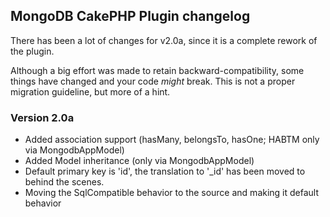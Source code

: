 ## MongoDB CakePHP Plugin changelog ##

There has been a lot of changes for v2.0a, since it is a complete rework of the plugin.

Although a big effort was made to retain backward-compatibility, some things have changed and your code _might_ break. This is not a proper migration guideline, but more of a hint.

### Version 2.0a ###

* Added association support (hasMany, belongsTo, hasOne; HABTM only via MongodbAppModel)
* Added Model inheritance (only via MongodbAppModel)
* Default primary key is 'id', the translation to '_id' has been moved to behind the scenes.
* Moving the SqlCompatible behavior to the source and making it default behavior
